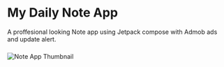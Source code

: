 # My Daily Note App
A proffesional looking Note app using Jetpack compose with Admob ads and update alert.

#####

![Note App Thumbnail](https://github.com/codingbloom/MyDailyNoteApp/assets/100596014/30ae3b0c-d313-4f2d-8efd-7dc5a3d22a20)
